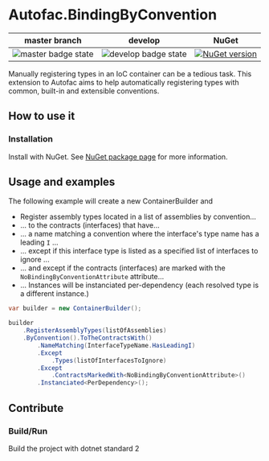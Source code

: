 # Autofac.BindingByConvention
|master branch|develop|NuGet|
|:---:|:---:|:---:|
|![master badge state](https://ci.appveyor.com/api/projects/status/github/vaudoiseassurances/autofac.bindingbyconvention?branch=master&svg=true)|![develop badge state](https://ci.appveyor.com/api/projects/status/github/vaudoiseassurances/autofac.bindingbyconvention?branch=develop&svg=true)|[![NuGet version](https://img.shields.io/nuget/v/Autofac.bindingbyconvention.svg)](https://badge.fury.io/nu/Autofac.bindingbyconvention)|


Manually registering types in an IoC container can be a tedious task. This extension to Autofac aims to help automatically registering types with common, built-in and extensible conventions.

## How to use it
### Installation
Install with NuGet. See [NuGet package page](https://www.nuget.org/packages/Autofac.BindingByConvention) for more information. 

## Usage and examples

The following example will create a new ContainerBuilder and

- Register assembly types located in a list of assemblies by convention...
- ... to the contracts (interfaces) that have...
- ... a name matching a convention where the interface's type name has a leading ``I`` ...
- ... except if this interface type is listed as a specified list of interfaces to ignore ...
- ... and except if the contracts (interfaces) are marked with the ``NoBindingByConventionAttribute`` attribute...
- ... Instances will be instanciated per-dependency (each resolved type is a different instance.)




```csharp
var builder = new ContainerBuilder();

builder
    .RegisterAssemblyTypes(listOfAssemblies)
    .ByConvention().ToTheContractsWith()
        .NameMatching(InterfaceTypeName.HasLeadingI)
        .Except
            .Types(listOfInterfacesToIgnore)
        .Except
            .ContractsMarkedWith<NoBindingByConventionAttribute>()
        .Instanciated<PerDependency>();

```


## Contribute

### Build/Run
Build the project with dotnet standard 2
